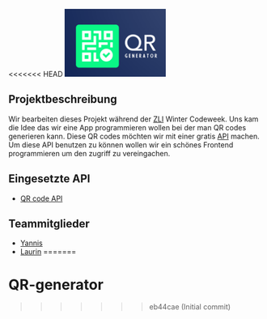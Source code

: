 <<<<<<< HEAD
<img alt="Logo Bild" src="./Resources/QR_Logo.png" width=200px>

## Projektbeschreibung

Wir bearbeiten dieses Projekt während der [ZLI](https://www.zli.ch/) Winter Codeweek. Uns kam die Idee das wir eine App programmieren wollen bei der man QR codes generieren kann. Diese QR codes möchten wir mit einer gratis [API](https://goqr.me/api/) machen. Um diese API benutzen zu können wollen wir ein schönes Frontend programmieren um den zugriff zu vereingachen.

## Eingesetzte API
- [QR code API](https://goqr.me/api/)

## Teammitglieder
- [Yannis](https://github.com/yanniskuenzler)
- [Laurin](https://github.com/yutive)
=======
# QR-generator
>>>>>>> eb44cae (Initial commit)
